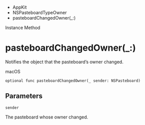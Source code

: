 

- AppKit
- NSPasteboardTypeOwner
-  pasteboardChangedOwner(\_:) 

Instance Method

# pasteboardChangedOwner(\_:)

Notifies the object that the pasteboard’s owner changed.

macOS

``` source
optional func pasteboardChangedOwner(_ sender: NSPasteboard)
```

## Parameters 

`sender`  

The pasteboard whose owner changed.

